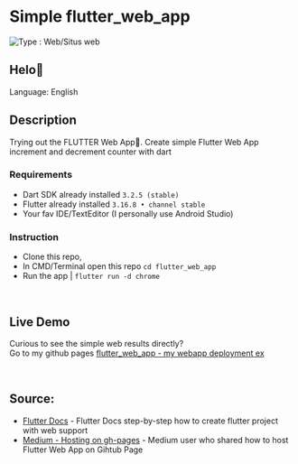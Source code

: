 # Simple flutter_web_app
<img src="https://img.shields.io/badge/Type-Web%2FSitus%20web-lightgrey" alt="Type : Web/Situs web"> 

## Helo👋

Language: English

## Description
Trying out the FLUTTER Web App🤩. Create simple Flutter Web App increment and decrement counter with dart

### Requirements
- Dart SDK already installed ```3.2.5 (stable)```
- Flutter already installed ```3.16.8 • channel stable```
- Your fav IDE/TextEditor (I personally use Android Studio)

### Instruction
- Clone this repo,
- In CMD/Terminal open this repo ```cd flutter_web_app```
- Run the app | ```flutter run -d chrome```

<br>

## Live Demo
Curious to see the simple web results directly?\
Go to my github pages <a href="https://khip01.github.io/flutter_web_app/" target="_blank">flutter_web_app - my webapp deployment ex</a>

<br>

## Source:
- [Flutter Docs](https://docs.flutter.dev/platform-integration/web/building#create-a-new-project-with-web-support) - Flutter Docs step-by-step how to create flutter project with web support
- [Medium - Hosting on gh-pages](https://medium.com/@aravinthc18/hosting-a-flutter-web-project-on-github-pages-473474bd0c6f) - Medium user who shared how to host Flutter Web App on Gihtub Page
